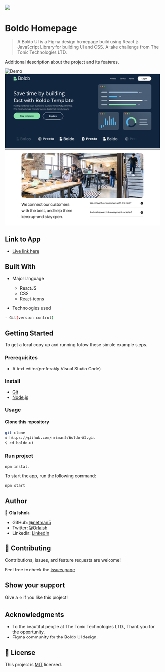 ![](https://img.shields.io/badge/BoldoUI-dodger-blue.svg)


# Boldo Homepage

> A Boldo UI is a Figma design homepage build using React.js JavaScript Library for building UI and CSS. A take challenge from The Tonic Technologies LTD.

Additional description about the project and its features.

![Demo](./src/images/boldo.gif)
![hero](./src/images/hero.png)
![office](./src/images/office-screenshot.png)

## Link to App

- [Live link here]()

## Built With

- Major language
  - ReactJS
  - CSS
  - React-icons

- Technologies used

```bash
- Git(version control)
```

## Getting Started

To get a local copy up and running follow these simple example steps.


### Prerequisites

- A text editor(preferably Visual Studio Code)

### Install

- [Git](https://git-scm.com/downloads)
- [Node.js](https://nodejs.org/en/download/)

### Usage

#### Clone this repository

```bash
git clone
$ https://github.com/netman5/Boldo-UI.git
$ cd boldo-ui
```

### Run project
```bash
npm install
```

To start the app, run the following command:

```bash
npm start
```

## Author

👤 **Ola Ishola**

- GitHub: [@netman5](https://github.com/netman5)
- Twitter: [@Orlaish](https://twitter.com/Orlaish)
- LinkedIn: [LinkedIn](https://www.linkedin.com/in/ola-ishola/)

## 🤝 Contributing

Contributions, issues, and feature requests are welcome!

Feel free to check the [issues page](https://github.com/netman5/Boldo-UI/issues).

## Show your support

Give a ⭐️ if you like this project!

## Acknowledgments

- To the beautiful people at The Tonic Technologies LTD., Thank you for the opportunity.
- Figma community for the Boldo UI design.

## 📝 License

This project is [MIT](https://opensource.org/licenses/MIT) licensed.